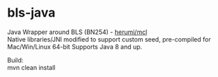 # bls-java
Java Wrapper around BLS (BN254) - [herumi/mcl](https://github.com/herumi/mcl)  
Native libraries/JNI modified to support custom seed, pre-compiled for Mac/Win/Linux 64-bit 
Supports Java 8 and up.  

Build:  
mvn clean install 
 
